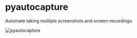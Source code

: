 # pyautocapture
Automate taking multiple screenshots and screen-recordings

![pyautocapture](https://github.com/ethical-haquer/pyautocapture/assets/141518185/67363a32-28b5-4340-b032-5ceec142a805)
